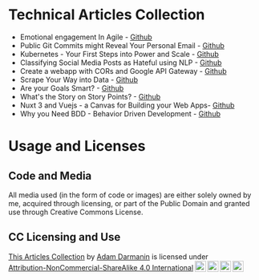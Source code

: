 # Technical Articles Collection

- Emotional engagement In Agile - [Github](https://github.com/adamd1985/articles/blob/main/emotional_engagement_in_agile/README.MD)
- Public Git Commits might Reveal Your Personal Email - [Github](https://github.com/adamd1985/articles/blob/main/hiding_your_git_email/README.MD)
- Kubernetes - Your First Steps into Power and Scale - [Github](https://github.com/adamd1985/articles/blob/main/k8s_firststeps/readme.md)
- Classifying Social Media Posts as Hateful using NLP - [Github](https://github.com/adamd1985/articles/blob/main/nlp_intro/readme.md)
- Create a webapp with CORs and Google API Gateway - [Github](https://github.com/adamd1985/articles/tree/main/nodewebapp_GCE_apigateway)
- Scrape Your Way into Data - [Github](https://github.com/adamd1985/articles/blob/main/scrapeyourway_todata/README.md)
- Are your Goals Smart? - [Github](https://github.com/adamd1985/articles/blob/main/smart_goals/README.MD)
- What's the Story on Story Points? - [Github](https://github.com/adamd1985/articles/blob/main/story_of_storypoints/README.MD)
- Nuxt 3 and Vuejs - a Canvas for Building your Web Apps- [Github](https://github.com/adamd1985/articles/blob/main/vue-nuxt-gh-static-landingpage/README.md)
- Why you Need BDD - Behavior Driven Development - [Github](https://github.com/adamd1985/articles/tree/main/BDD_with_JavaSprint_Python)

# Usage and Licenses

## Code and Media

All media used (in the form of code or images) are either solely owned by me, acquired through licensing, or part of the Public Domain and granted use through Creative Commons License.

## CC Licensing and Use

<p xmlns:cc="http://creativecommons.org/ns#" xmlns:dct="http://purl.org/dc/terms/"><a property="dct:title" rel="cc:attributionURL" href="https://github.com/adamd1985/articles">This Articles Collection</a> by <a rel="cc:attributionURL dct:creator" property="cc:attributionName" href="https://www.linkedin.com/in/adam-darmanin/">Adam Darmanin</a> is licensed under <a href="http://creativecommons.org/licenses/by-nc-sa/4.0/?ref=chooser-v1" target="_blank" rel="license noopener noreferrer" style="display:inline-block;">Attribution-NonCommercial-ShareAlike 4.0 International<img style="height:22px!important;margin-left:3px;vertical-align:text-bottom;" src="https://mirrors.creativecommons.org/presskit/icons/cc.svg?ref=chooser-v1"><img style="height:22px!important;margin-left:3px;vertical-align:text-bottom;" src="https://mirrors.creativecommons.org/presskit/icons/by.svg?ref=chooser-v1"><img style="height:22px!important;margin-left:3px;vertical-align:text-bottom;" src="https://mirrors.creativecommons.org/presskit/icons/nc.svg?ref=chooser-v1"><img style="height:22px!important;margin-left:3px;vertical-align:text-bottom;" src="https://mirrors.creativecommons.org/presskit/icons/sa.svg?ref=chooser-v1"></a></p>
